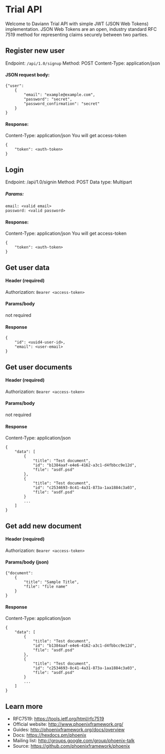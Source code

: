 # Trial API
Welcome to Daviann Trial API with simple JWT (JSON Web Tokens) implementation.
JSON Web Tokens are an open, industry standard RFC 7519 method for representing claims securely between two parties.

## Register new user
Endpoint: `/api/1.0/signup`
Method: POST
Content-Type: application/json
#### JSON request body:
```
{"user": 
	{
		"email": "example@example.com",
		"password": "secret",
		"password_confirmation": "secret"
	}
}
```
#### Response:
Content-Type: application/json
You will get access-token
```
{
	"token": <auth-token>
}
```
## Login
Endpoint: /api/1.0/signin
Method: POST
Data type: Multipart
##### Params:
```
email: <valid email>
password: <valid password>
```
#### Response:
Content-Type: application/json
You will get access-token
```
{
	"token": <auth-token>
}
```
## Get user data
#### Header (required)
Authorization: `Bearer <access-token>`
#### Params/body
not required
#### Response
```
{
	"id": <uuid4-user-id>,
	"email": <user-email>
}
```
## Get user documents
#### Header (required)
Authorization: `Bearer <access-token>`
#### Params/body
not required
#### Response
Content-Type: application/json
```
{
	"data": [
		{
			"title": "Test document",
			"id": "b1384aaf-e4e6-4162-a3c1-d4fbbcc9e12d",
			"file": "asdf.psd"
		},
		{
			"title": "Test document",
			"id": "c2534693-8c41-4a31-873a-1aa1884c3a03",
			"file": "asdf.psd"
		}
		...
	]
}
```
## Get add new document
#### Header (required)
Authorization: `Bearer <access-token>`
#### Params/body (json)
```
{"document": 
	{
		"title": "Sample Title",
		"file": "file name"
	}
}
```
#### Response
Content-Type: application/json
```
{
	"data": [
		{
			"title": "Test document",
			"id": "b1384aaf-e4e6-4162-a3c1-d4fbbcc9e12d",
			"file": "asdf.psd"
		},
		{
			"title": "Test document",
			"id": "c2534693-8c41-4a31-873a-1aa1884c3a03",
			"file": "asdf.psd"
		}
		...
	]
}
```
## Learn more
  * RFC7519: https://tools.ietf.org/html/rfc7519
  * Official website: http://www.phoenixframework.org/
  * Guides: http://phoenixframework.org/docs/overview
  * Docs: https://hexdocs.pm/phoenix
  * Mailing list: http://groups.google.com/group/phoenix-talk
  * Source: https://github.com/phoenixframework/phoenix
